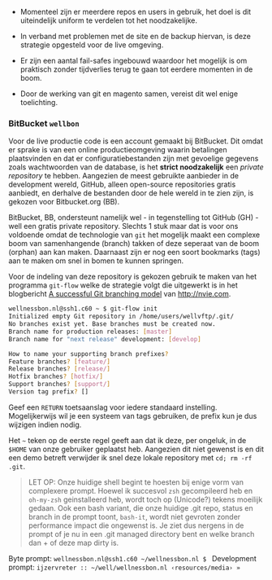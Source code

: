 * Momenteel zijn er meerdere repos en users in gebruik, het doel is dit uiteindelijk uniform te verdelen tot het noodzakelijke.

* In verband met problemen met de site en de backup hiervan, is deze strategie opgesteld voor de live omgeving.

* Er zijn een aantal fail-safes ingebouwd waardoor het mogelijk is om praktisch zonder tijdverlies terug te gaan tot eerdere momenten in de boom.

* Door de werking van git en magento samen, vereist dit wel enige toelichting.


### BitBucket `wellbon`

Voor de live productie code is een account gemaakt bij BitBucket. Dit omdat er sprake is van een online productieomgeving waarin betalingen plaatsvinden en dat er configuratiebestanden zijn met gevoelige gegevens zoals wachtwoorden van de database, is het **strict noodzakelijk** een *private repository* te hebben. Aangezien de meest gebruikte aanbieder in de development wereld, GitHub, alleen open-source repositories gratis aanbiedt, en derhalve de bestanden door de hele wereld in te zien zijn, is gekozen voor Bitbucket.org (BB).

BitBucket, BB, ondersteunt namelijk wel - in tegenstelling tot GitHub (GH) - well een gratis private repository. Slechts 1 stuk maar dat is voor ons voldoende omdat de technologie van `git` het mogelijk maakt een complexe boom van samenhangende (branch) takken of deze seperaat van de boom (orphan) aan kan maken. Daarnaast zijn er nog een soort bookmarks (tags) aan te maken om snel in bomen te kunnen springen.

Voor de indeling van deze repository is gekozen gebruik te maken van het programma `git-flow` welke de strategie volgt die uitgewerkt is in het blogbericht [A successful Git branching model][gitflow] van <http://nvie.com>.

```sh
wellnessbon.nl@ssh1.c60 ~ $ git-flow init
Initialized empty Git repository in /home/users/wellvftp/.git/
No branches exist yet. Base branches must be created now.
Branch name for production releases: [master]     
Branch name for "next release" development: [develop] 

How to name your supporting branch prefixes?
Feature branches? [feature/] 
Release branches? [release/] 
Hotfix branches? [hotfix/] 
Support branches? [support/] 
Version tag prefix? [] 
```
Geef een `RETURN` toetsaanslag voor iedere standaard instelling. Mogelijkerwijs wil je een systeem van tags gebruiken, de prefix kun je dus wijzigen indien nodig.

Het `~` teken op de eerste regel geeft aan dat ik deze, per ongeluk, in de `$HOME` van onze gebruiker geplaatst heb. Aangezien dit niet gewenst is en dit een demo betreft verwijder ik snel deze lokale repository met `cd; rm -rf .git`.

> LET OP: Onze huidige shell begint te hoesten bij enige vorm van complexere prompt. Hoewel ik succesvol `zsh` gecompileerd heb en `oh-my-zsh` geinstalleerd heb, wordt toch op (Unicode?) tekens moeilijk gedaan. Ook een bash variant, die onze huidige .git repo, status en branch in de prompt toont, `bash-it`, wordt niet gevroten zonder performance impact die ongewenst is. Je ziet dus nergens in de prompt of je nu in een .git managed directory bent en welke branch dan + of deze map dirty is.

Byte prompt: `wellnessbon.nl@ssh1.c60 ~/wellnessbon.nl $ `
Development prompt: `ijzervreter :: ~/well/wellnessbon.nl ‹resources/media› »`

[gitflow]: <http://nvie.com/posts/a-successful-git-branching-model/>






